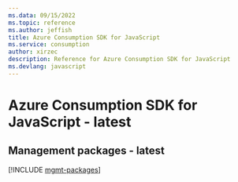 ```yaml
---
ms.data: 09/15/2022
ms.topic: reference
ms.author: jeffish
title: Azure Consumption SDK for JavaScript
ms.service: consumption
author: xirzec
description: Reference for Azure Consumption SDK for JavaScript
ms.devlang: javascript
---
```

# Azure Consumption SDK for JavaScript - latest

## Management packages - latest
[!INCLUDE [mgmt-packages](consumption-mgmt-index.md)]